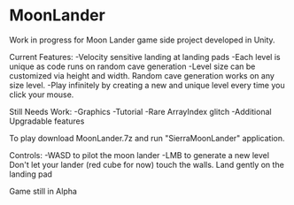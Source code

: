# MoonLander
Work in progress for Moon Lander game side project developed in Unity.

Current Features:
-Velocity sensitive landing at landing pads
-Each level is unique as code runs on random cave generation
-Level size can be customized via height and width. Random cave generation works on any size level.
-Play infinitely by creating a new and unique level every time you click your mouse.

Still Needs Work:
-Graphics
-Tutorial
-Rare ArrayIndex glitch
-Additional Upgradable features

To play download MoonLander.7z and run "SierraMoonLander" application.

Controls:
-WASD to pilot the moon lander
-LMB to generate a new level
Don't let your lander (red cube for now) touch the walls.
Land gently on the landing pad

Game still in Alpha

